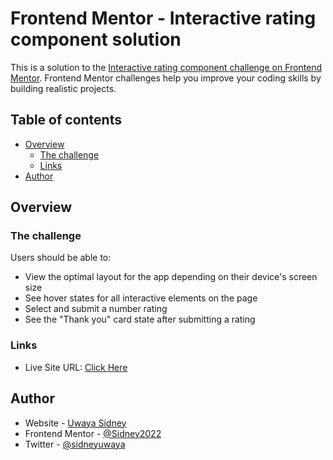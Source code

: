# Frontend Mentor - Interactive rating component solution

This is a solution to the [Interactive rating component challenge on Frontend Mentor](https://www.frontendmentor.io/challenges/interactive-rating-component-koxpeBUmI). Frontend Mentor challenges help you improve your coding skills by building realistic projects. 

## Table of contents

- [Overview](#overview)
  - [The challenge](#the-challenge)
  - [Links](#links)
- [Author](#author)


## Overview

### The challenge

Users should be able to:

- View the optimal layout for the app depending on their device's screen size
- See hover states for all interactive elements on the page
- Select and submit a number rating
- See the "Thank you" card state after submitting a rating


### Links

- Live Site URL: [ Click Here ](https://sidney2022.github.io/card-rating)




## Author

- Website - [Uwaya Sidney](https://sidneyuwaya.netlify.app)
- Frontend Mentor - [@Sidney2022](https://www.frontendmentor.io/profile/sidney2022)
- Twitter - [@sidneyuwaya](https://www.twitter.com/sidneyuwaya)


